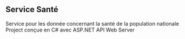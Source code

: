 ## Service Santé

Service pour les donnée concernant la santé de la population nationale
Project conçue en C# avec ASP.NET API Web Server